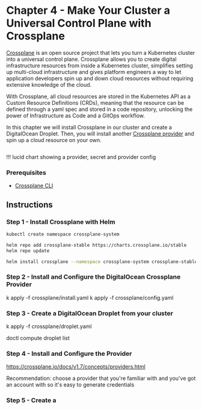 # Chapter 4 - Make Your Cluster a Universal Control Plane with Crossplane

[Crossplane](https://crossplane.io/) is an open source project that lets you turn a Kubernetes cluster into a universal control plane. Crossplane allows you to create digital infrastructure resources from inside a Kubernetes cluster, simplifies setting up multi-cloud infrastructure and gives platform engineers a way to let application developers spin up and down cloud resources without requiring extensive knowledge of the cloud. 

With Crossplane, all cloud resources are stored in the Kubernetes API as a Custom Resource Definitions (CRDs), meaning that the resource can be defined through a yaml spec and stored in a code repository, unlocking the power of Infrastructure as Code and a GitOps workflow.

In this chapter we will install Crossplane in our cluster and create a DigitalOcean Droplet. Then, you will install another [Crossplane provider](https://crossplane.io/docs/v1.7/concepts/providers.html) and spin up a cloud resource on your own. 


<img>

!!! lucid chart showing a provider, secret and provider config 

### Prerequisites
- [Crossplane CLI](https://crossplane.github.io/docs/v1.7/getting-started/install-configure.html#install-crossplane-cli)

## Instructions 

### Step 1 - Install Crossplane with Helm

```sh
kubectl create namespace crossplane-system

helm repo add crossplane-stable https://charts.crossplane.io/stable
helm repo update

helm install crossplane --namespace crossplane-system crossplane-stable/crossplane
```

### Step 2 - Install and Configure the DigitalOcean Crossplane Provider

k apply -f crossplane/install.yaml
k apply -f crossplane/config.yaml


### Step 3 - Create a DigitalOcean Droplet from your cluster

k apply -f crossplane/droplet.yaml

doctl compute droplet list

### Step 4 - Install and Configure the Provider

https://crossplane.io/docs/v1.7/concepts/providers.html

Recommendation: choose a provider that you're familiar with and you've got an account with so it's easy to generate credentials

### Step 5 - Create a 




